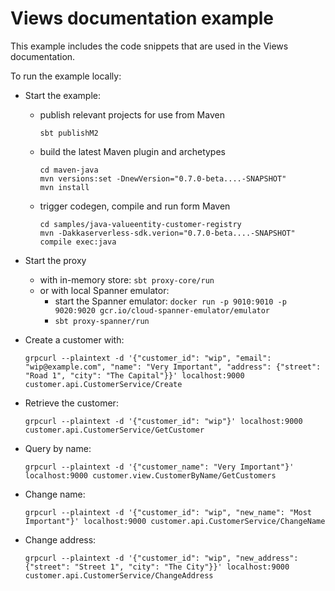 # Views documentation example

This example includes the code snippets that are used in the Views documentation.

To run the example locally:

* Start the example:
  * publish relevant projects for use from Maven
    ```
    sbt publishM2
    ```
  * build the latest Maven plugin and archetypes
    ```
    cd maven-java
    mvn versions:set -DnewVersion="0.7.0-beta....-SNAPSHOT"
    mvn install
    ```
  * trigger codegen, compile and run form Maven
    ```
    cd samples/java-valueentity-customer-registry
    mvn -Dakkaserverless-sdk.verion="0.7.0-beta....-SNAPSHOT" compile exec:java
    ```

* Start the proxy
  * with in-memory store: `sbt proxy-core/run`
  * or with local Spanner emulator:
    * start the Spanner emulator: `docker run -p 9010:9010 -p 9020:9020 gcr.io/cloud-spanner-emulator/emulator`
    * `sbt proxy-spanner/run`
* Create a customer with:
  ```
  grpcurl --plaintext -d '{"customer_id": "wip", "email": "wip@example.com", "name": "Very Important", "address": {"street": "Road 1", "city": "The Capital"}}' localhost:9000  customer.api.CustomerService/Create
  ```
* Retrieve the customer:
  ```
  grpcurl --plaintext -d '{"customer_id": "wip"}' localhost:9000  customer.api.CustomerService/GetCustomer
  ```
* Query by name:
  ```
  grpcurl --plaintext -d '{"customer_name": "Very Important"}' localhost:9000 customer.view.CustomerByName/GetCustomers
  ```
* Change name:
  ```
  grpcurl --plaintext -d '{"customer_id": "wip", "new_name": "Most Important"}' localhost:9000 customer.api.CustomerService/ChangeName
  ```
* Change address:
  ```
  grpcurl --plaintext -d '{"customer_id": "wip", "new_address": {"street": "Street 1", "city": "The City"}}' localhost:9000 customer.api.CustomerService/ChangeAddress
  ```
